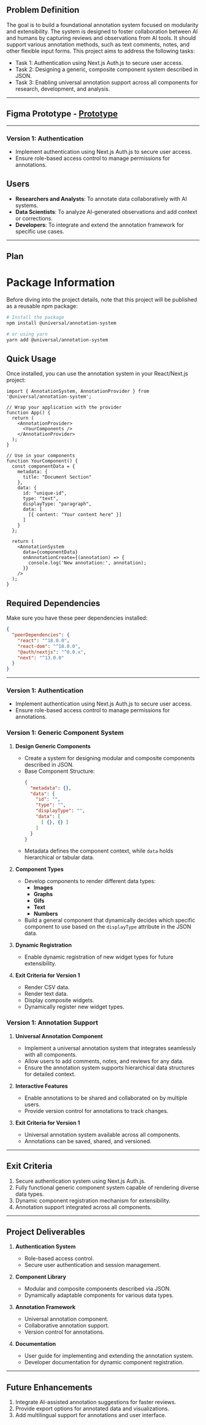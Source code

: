 ## **Problem Definition**
The goal is to build a foundational annotation system focused on modularity and extensibility. The system is designed to foster collaboration between AI and humans by capturing reviews and observations from AI tools. It should support various annotation methods, such as text comments, notes, and other flexible input forms. This project aims to address the following tasks:

- Task 1: Authentication using Next.js Auth.js to secure user access.
- Task 2: Designing a generic, composite component system described in JSON.
- Task 3: Enabling universal annotation support across all components for research, development, and analysis.

---

## Figma Prototype - [Prototype](https://www.figma.com/design/FjOYDzmsxpnn9Kc1oCAcah/Problem-Prototype?node-id=0-1&t=V4IhUIHnHI60vcI7-1)
---

### **Version 1: Authentication**
- Implement authentication using Next.js Auth.js to secure user access.
- Ensure role-based access control to manage permissions for annotations.

## **Users**
- **Researchers and Analysts**: To annotate data collaboratively with AI systems.
- **Data Scientists**: To analyze AI-generated observations and add context or corrections.
- **Developers**: To integrate and extend the annotation framework for specific use cases.

---

## **Plan**

# Package Information
Before diving into the project details, note that this project will be published as a reusable npm package:

```bash
# Install the package
npm install @universal/annotation-system

# or using yarn
yarn add @universal/annotation-system
```

## Quick Usage
Once installed, you can use the annotation system in your React/Next.js project:

```tsx
import { AnnotationSystem, AnnotationProvider } from '@universal/annotation-system';

// Wrap your application with the provider
function App() {
  return (
    <AnnotationProvider>
      <YourComponents />
    </AnnotationProvider>
  );
}

// Use in your components
function YourComponent() {
  const componentData = {
    metadata: {
      title: "Document Section"
    },
    data: {
      id: "unique-id",
      type: "text",
      displayType: "paragraph",
      data: [
        [{ content: "Your content here" }]
      ]
    }
  };

  return (
    <AnnotationSystem
      data={componentData}
      onAnnotationCreate={(annotation) => {
        console.log('New annotation:', annotation);
      }}
    />
  );
}
```

## Required Dependencies
Make sure you have these peer dependencies installed:
```json
{
  "peerDependencies": {
    "react": "^18.0.0",
    "react-dom": "^18.0.0",
    "@auth/nextjs": "^0.0.x",
    "next": "^13.0.0"
  }
}
```

---

### **Version 1: Authentication**
- Implement authentication using Next.js Auth.js to secure user access.
- Ensure role-based access control to manage permissions for annotations.

### **Version 1: Generic Component System**
1. **Design Generic Components**
   - Create a system for designing modular and composite components described in JSON.
   - Base Component Structure:
     ```json
     {
       "metadata": {},
       "data": {
         "id": "",
         "type": "",
         "displayType": "",
         "data": [
           [ {}, {} ]
         ]
       }
     }
     ```
   - Metadata defines the component context, while `data` holds hierarchical or tabular data.

2. **Component Types**
   - Develop components to render different data types:
     - **Images**
     - **Graphs**
     - **Gifs**
     - **Text**
     - **Numbers**
   - Build a general component that dynamically decides which specific component to use based on the `displayType` attribute in the JSON data.

3. **Dynamic Registration**
   - Enable dynamic registration of new widget types for future extensibility.

4. **Exit Criteria for Version 1**
   - Render CSV data.
   - Render text data.
   - Display composite widgets.
   - Dynamically register new widget types.

### **Version 1: Annotation Support**
1. **Universal Annotation Component**
   - Implement a universal annotation system that integrates seamlessly with all components.
   - Allow users to add comments, notes, and reviews for any data.
   - Ensure the annotation system supports hierarchical data structures for detailed context.

2. **Interactive Features**
   - Enable annotations to be shared and collaborated on by multiple users.
   - Provide version control for annotations to track changes.

3. **Exit Criteria for Version 1**
   - Universal annotation system available across all components.
   - Annotations can be saved, shared, and versioned.

---

## **Exit Criteria**
1. Secure authentication system using Next.js Auth.js.
2. Fully functional generic component system capable of rendering diverse data types.
3. Dynamic component registration mechanism for extensibility.
4. Annotation support integrated across all components.

---

## **Project Deliverables**
1. **Authentication System**
   - Role-based access control.
   - Secure user authentication and session management.

2. **Component Library**
   - Modular and composite components described via JSON.
   - Dynamically adaptable components for various data types.

3. **Annotation Framework**
   - Universal annotation component.
   - Collaborative annotation support.
   - Version control for annotations.

4. **Documentation**
   - User guide for implementing and extending the annotation system.
   - Developer documentation for dynamic component registration.

---

## **Future Enhancements**
1. Integrate AI-assisted annotation suggestions for faster reviews.
2. Provide export options for annotated data and visualizations.
3. Add multilingual support for annotations and user interface.